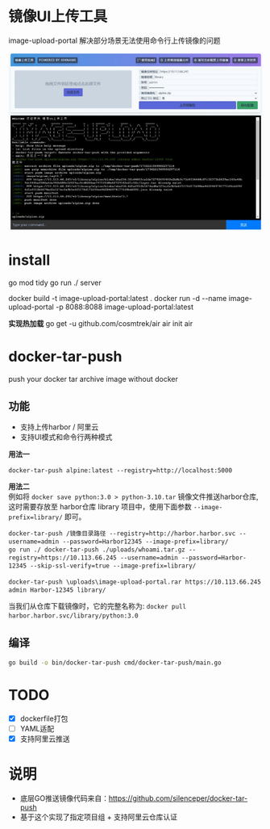 # 镜像UI上传工具 

image-upload-portal 解决部分场景无法使用命令行上传镜像的问题

![](./docs/image-upload-portal.jpg)

# install

go mod tidy
go run ./ server

docker build -t image-upload-portal:latest  .
docker run -d --name image-upload-portal -p 8088:8088 image-upload-portal:latest

**实现热加载**
go get -u github.com/cosmtrek/air
air init
air

# docker-tar-push
push your docker tar archive image without docker

## 功能

- 支持上传harbor / 阿里云
- 支持UI模式和命令行两种模式


**用法一**  
```shell
docker-tar-push alpine:latest --registry=http://localhost:5000
```

**用法二**  
例如将 `docker save python:3.0 > python-3.10.tar` 镜像文件推送harbor仓库, 这时需要存放至 harbor仓库 library 项目中，使用下面参数 `--image-prefix=library/` 即可。   
```shell
docker-tar-push /镜像目录路径 --registry=http://harbor.harbor.svc --username=admin --password=Harbor12345 --image-prefix=library/
go run ./ docker-tar-push ./uploads/whoami.tar.gz --registry=https://10.113.66.245 --username=admin --password=Harbor-12345 --skip-ssl-verify=true --image-prefix=library/

docker-tar-push \uploads\image-upload-portal.rar https://10.113.66.245 admin Harbor-12345 library/
```
当我们从仓库下载镜像时，它的完整名称为: `docker pull harbor.harbor.svc/library/python:3.0`  

## 编译

```sh
go build -o bin/docker-tar-push cmd/docker-tar-push/main.go
```


# TODO

- [x] dockerfile打包
- [ ] YAML适配
- [x] 支持阿里云推送

# 说明

- 底层GO推送镜像代码来自：https://github.com/silenceper/docker-tar-push
- 基于这个实现了指定项目组 + 支持阿里云仓库认证
